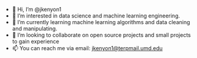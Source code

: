 - 👋 Hi, I’m @jkenyon1
- 👀 I’m interested in data science and machine learning engineering.
- 🌱 I’m currently learning machine learning algorithms and data cleaning and manipulating.
- 💞️ I’m looking to collaborate on open source projects and small projects to gain experience
- 📫 You can reach me via email: jkenyon1@terpmail.umd.edu

<!---
jkenyon1/jkenyon1 is a ✨ special ✨ repository because its `README.md` (this file) appears on your GitHub profile.
You can click the Preview link to take a look at your changes.
--->
